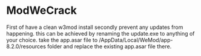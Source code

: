 # ModWeCrack

First of have a clean w3mod install 
secondly prevent any updates from happening. 
this can be achieved by renaming the update.exe to anything of your choice. 
take the app.asar file to <user>/AppData/Local/WeMod/app-8.2.0/resources folder and replace the existing app.asar file there.

